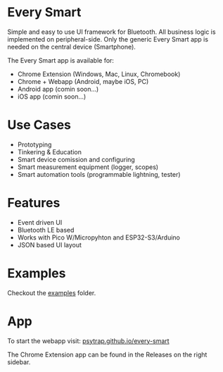 # Every Smart

Simple and easy to use UI framework for Bluetooth. All business logic is implemented on peripheral-side. Only the generic Every Smart app is needed on the central device (Smartphone).

The Every Smart app is available for:
* Chrome Extension (Windows, Mac, Linux, Chromebook)
* Chrome + Webapp (Android, maybe iOS, PC)
* Android app (comin soon...)
* iOS app (comin soon...)

# Use Cases

* Prototyping
* Tinkering & Education
* Smart device comission and configuring
* Smart measurement equipment (logger, scopes)
* Smart automation tools (programmable lightning, tester)

# Features

* Event driven UI
* Bluetooth LE based
* Works with Pico W/Micropyhton and ESP32-S3/Arduino
* JSON based UI layout

# Examples

Checkout the [examples](./examples) folder.

# App

To start the webapp visit: [psytrap.github.io/every-smart](https://psytrap.github.io/every-smart/)

The Chrome Extension app can be found in the Releases on the right sidebar.
